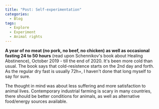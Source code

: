 ```yaml
---
title: "Post: Self-experimentation"
categories:
  - Blog
tags:
  - Explore
  - Experiment
  - Animal rights
---
```

**A year of no meat (no pork, no beef, no chicken) as well as occasional fasting 24 to 50 hours** (read upon Schennikov's book about Healing Abstinence), October 2019 - till the end of 2020. 
It's been more cold than usual. The book says that cold-resistence starts on the 2nd day and forth. As the regular dry fast is usually 72h+, I haven't done that long myself to say for sure. 

The thought in mind was about less suffering and more satisfaction to animal lives. Contemporary industrial farming is scary in many countries, there should be better conditions for animals, as well as alternative food/energy sources available. 
